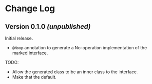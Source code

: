 Change Log
==========

Version 0.1.0 *(unpublished)*
----------------------------

Initial release.

 * `@Noop` annotation to generate a No-operation implementation of the marked interface.


TODO:

 * Allow the generated class to be an inner class to the interface.
 * Make that the default.
